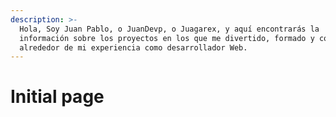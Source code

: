 ```yaml
---
description: >-
  Hola, Soy Juan Pablo, o JuanDevp, o Juagarex, y aquí encontrarás la
  información sobre los proyectos en los que me divertido, formado y concentrado
  alrededor de mi experiencia como desarrollador Web.
---
```


# Initial page

